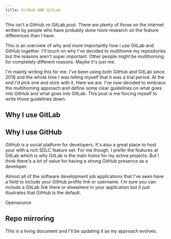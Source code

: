 ```yaml
---
title: GitHub AND GitLab
---
```

<!--more-->

This isn't a GitHub vs GitLab post.  There are plenty of those on the internet 
written by people who have probably done more research on the feature 
differences than I have.

This is an overview of why and more importantly how I use GitLab and GitHub 
together.  I'll touch on why I've decided to multihome my repositories but the 
reasons aren't super important.  Other people might be multihoming for 
completely different reasons.  Maybe it's just me.

I'm mainly writing this for me.  I've been using both GitHub and GitLab since 
2018 and the whole time I was telling myself that it was a trial period.  At the 
end I'd pick one and stick with it.  Here we are.  I've now decided to embrace 
the multihoming approach and define some clear guidelines on what goes into 
GitHub and what goes into GitLab.  This post is me forcing myself to write 
those guidelines down.

## Why I use GitLab

## Why I use GitHub

GitHub is a social platform for developers.  It's also a great place to host 
your with a rich SDLC feature set.  For me though, I prefer the features at 
GitLab which is why GitLab is the main home for my active projects.  But I 
think there's a lot of value for having a strong GitHub presence as a 
developer.  

Almost all of the software development job applications that I've seen have a 
field to include your GitHub profile link or username.  I'm sure you can 
include a GitLab link there or elsewhere in your application but it just 
illustrates that GitHub is the default.

Opensource

## Repo mirroring

This is a living document and I'll be updating it as my approach evolves.